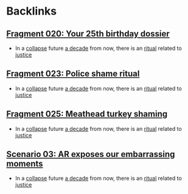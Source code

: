 
# Backlinks
## [Fragment 020: Your 25th birthday dossier](<Fragment 020: Your 25th birthday dossier.md>)
- In a [collapse](<collapse.md>) future [a decade](<a decade.md>) from now, there is an [ritual](<ritual.md>) related to [justice](<justice.md>)

## [Fragment 023: Police shame ritual](<Fragment 023: Police shame ritual.md>)
- In a [collapse](<collapse.md>) future [a decade](<a decade.md>) from now, there is an [ritual](<ritual.md>) related to [justice](<justice.md>)

## [Fragment 025: Meathead turkey shaming](<Fragment 025: Meathead turkey shaming.md>)
- In a [collapse](<collapse.md>) future [a decade](<a decade.md>) from now, there is an [ritual](<ritual.md>) related to [justice](<justice.md>)

## [Scenario 03: AR exposes our embarrassing moments ](<Scenario 03: AR exposes our embarrassing moments .md>)
- In a [collapse](<collapse.md>) future [a decade](<a decade.md>) from now, there is an [ritual](<ritual.md>) related to [justice](<justice.md>)

